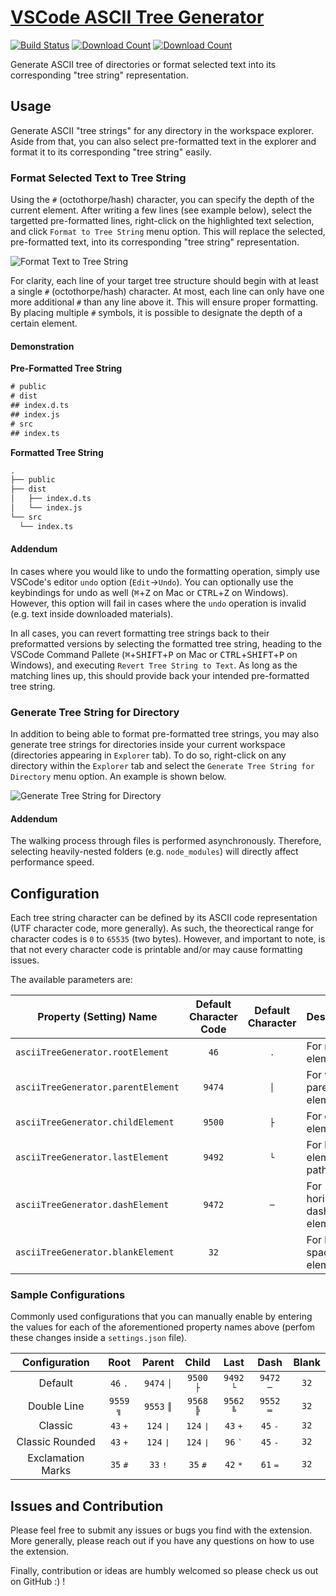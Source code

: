 # [VSCode ASCII Tree Generator](https://marketplace.visualstudio.com/items?itemName=aprilandjan.ascii-tree-generator)

[![Build Status](https://dev.azure.com/merlinye/ascii-tree-generator/_apis/build/status/aprilandjan.ascii-tree-generator?branchName=master)](https://dev.azure.com/merlinye/ascii-tree-generator/_build/latest?definitionId=1?branchName=master)
[![Download Count](https://img.shields.io/visual-studio-marketplace/d/aprilandjan.ascii-tree-generator)](https://marketplace.visualstudio.com/items?itemName=aprilandjan.ascii-tree-generator)
[![Download Count](https://img.shields.io/visual-studio-marketplace/i/aprilandjan.ascii-tree-generator)](https://marketplace.visualstudio.com/items?itemName=aprilandjan.ascii-tree-generator)

Generate ASCII tree of directories or format selected text into its corresponding "tree string" representation.

## Usage

Generate ASCII "tree strings" for any directory in the workspace explorer. Aside from that, you can also select pre-formatted text in the explorer and format it to its corresponding "tree string" easily.

### Format Selected Text to Tree String

Using the `#` (octothorpe/hash) character, you can specify the depth of the current element. After writing a few lines (see example below), select the targetted pre-formatted lines, right-click on the highlighted text selection, and click `Format to Tree String` menu option. This will replace the selected, pre-formatted text, into its corresponding "tree string" representation.

![Format Text to Tree String](./images/text.gif)

For clarity, each line of your target tree structure should begin with at least a single `#` (octothorpe/hash) character. At most, each line can only have one more additional `#` than any line above it. This will ensure proper formatting. By placing multiple `#` symbols, it is possible to designate the depth of a certain element.

#### Demonstration

**Pre-Formatted Tree String**

```txt
# public
# dist
## index.d.ts
## index.js
# src
## index.ts
```

**Formatted Tree String**

```txt
.
├── public
├── dist
│   ├── index.d.ts
│   └── index.js
└── src
  └── index.ts
```

#### Addendum

In cases where you would like to undo the formatting operation, simply use VSCode's editor `undo` option (`Edit`&rarr;`Undo`). You can optionally use the keybindings for undo as well (<kbd>⌘</kbd>+<kbd>Z</kbd> on Mac or <kbd>CTRL</kbd>+<kbd>Z</kbd> on Windows). However, this option will fail in cases where the `undo` operation is invalid (e.g. text inside downloaded materials).

In all cases, you can revert formatting tree strings back to their preformatted versions by selecting the formatted tree string, heading to the VSCode Command Pallete (<kbd>⌘</kbd>+<kbd>SHIFT</kbd>+<kbd>P</kbd> on Mac or <kbd>CTRL</kbd>+<kbd>SHIFT</kbd>+<kbd>P</kbd> on Windows), and executing `Revert Tree String to Text`. As long as the matching lines up, this should provide back your intended pre-formatted tree string.

### Generate Tree String for Directory

In addition to being able to format pre-formatted tree strings, you may also generate tree strings for directories inside your current workspace (directories appearing in `Explorer` tab). To do so, right-click on any directory within the `Explorer` tab and select the `Generate Tree String for Directory` menu option. An example is shown below.

![Generate Tree String for Directory](./images/directory.gif)

#### Addendum

The walking process through files is performed asynchronously. Therefore, selecting heavily-nested folders (e.g. `node_modules`) will directly affect performance speed.

## Configuration

Each tree string character can be defined by its ASCII code representation (UTF character code, more generally). As such, the theorectical range for character codes is `0` to `65535` (two bytes). However, and important to note, is that not every character code is printable and/or may cause formatting issues.

The available parameters are:

| Property (Setting) Name            | Default Character Code | Default Character  | Description                  |
| ---------------------------------- | :--------------------: | :----------------: | ---------------------------- |
| `asciiTreeGenerator.rootElement`   |          `46`          |  <kbd>&#46;</kbd>  | For root elements            |
| `asciiTreeGenerator.parentElement` |         `9474`         | <kbd>&#9474;</kbd> | For vertical parent elements |
| `asciiTreeGenerator.childElement`  |         `9500`         | <kbd>&#9500;</kbd> | For child elements           |
| `asciiTreeGenerator.lastElement`   |         `9492`         | <kbd>&#9492;</kbd> | For last elements of paths   |
| `asciiTreeGenerator.dashElement`   |         `9472`         | <kbd>&#9472;</kbd> | For horizontal dash elements |
| `asciiTreeGenerator.blankElement`  |          `32`          |  <kbd>&#32;</kbd>  | For blank / space elements   |

### Sample Configurations

Commonly used configurations that you can manually enable by entering the values for each of the aforementioned property names above (perfom these changes inside a `settings.json` file).

|   Configuration   |           Root            |          Parent           |           Child           |           Last            |           Dash            |         Blank         |
| :---------------: | :-----------------------: | :-----------------------: | :-----------------------: | :-----------------------: | :-----------------------: | :-------------------: |
|      Default      |   `46` <kbd>&#46;</kbd>   | `9474` <kbd>&#9474;</kbd> | `9500` <kbd>&#9500;</kbd> | `9492` <kbd>&#9492;</kbd> | `9472` <kbd>&#9472;</kbd> | `32` <kbd>&#32;</kbd> |
|    Double Line    | `9559` <kbd>&#9559;</kbd> | `9553` <kbd>&#9553;</kbd> | `9568` <kbd>&#9568;</kbd> | `9562` <kbd>&#9562;</kbd> | `9552` <kbd>&#9552;</kbd> | `32` <kbd>&#32;</kbd> |
|      Classic      |   `43` <kbd>&#43;</kbd>   |  `124` <kbd>&#124;</kbd>  |  `124` <kbd>&#124;</kbd>  |   `43` <kbd>&#43;</kbd>   |   `45` <kbd>&#45;</kbd>   | `32` <kbd>&#32;</kbd> |
|  Classic Rounded  |   `43` <kbd>&#43;</kbd>   |  `124` <kbd>&#124;</kbd>  |  `124` <kbd>&#124;</kbd>  |   `96` <kbd>&#96;</kbd>   |   `45` <kbd>&#45;</kbd>   | `32` <kbd>&#32;</kbd> |
| Exclamation Marks |   `35` <kbd>&#35;</kbd>   |   `33` <kbd>&#33;</kbd>   |   `35` <kbd>&#35;</kbd>   |   `42` <kbd>&#42;</kbd>   |   `61` <kbd>&#61;</kbd>   | `32` <kbd>&#32;</kbd> |

## Issues and  Contribution

Please feel free to submit any issues or bugs you find with the extension. More generally, please reach out if you have any questions on how to use the extension.

Finally, contribution or ideas are humbly welcomed so please check us out on GitHub :) !
